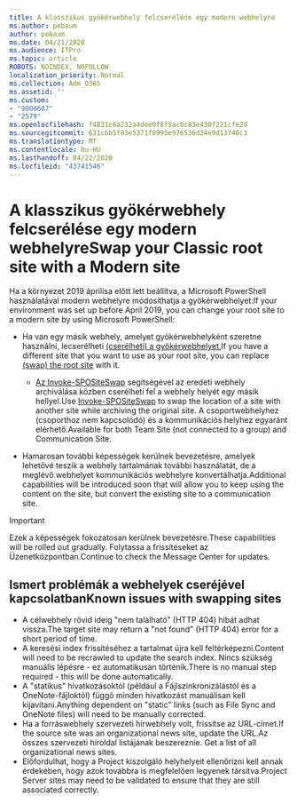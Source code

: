 ```yaml
---
title: A klasszikus gyökérwebhely felcserélése egy modern webhelyre
ms.author: pebaum
author: pebaum
ms.date: 04/21/2020
ms.audience: ITPro
ms.topic: article
ROBOTS: NOINDEX, NOFOLLOW
localization_priority: Normal
ms.collection: Adm_O365
ms.assetid: ''
ms.custom:
- "9000687"
- "2579"
ms.openlocfilehash: f4831c6a232a4dee0f8f5ac0c83e4307221cfe2d
ms.sourcegitcommit: 631cbb5f03e5371f0995e976536d24e9d13746c3
ms.translationtype: MT
ms.contentlocale: hu-HU
ms.lasthandoff: 04/22/2020
ms.locfileid: "43741546"
---
```

# <a name="swap-your-classic-root-site-with-a-modern-site"></a><span data-ttu-id="dc314-102">A klasszikus gyökérwebhely felcserélése egy modern webhelyre</span><span class="sxs-lookup"><span data-stu-id="dc314-102">Swap your Classic root site with a Modern site</span></span>

<span data-ttu-id="dc314-103">Ha a környezet 2019 áprilisa előtt lett beállítva, a Microsoft PowerShell használatával modern webhelyre módosíthatja a gyökérwebhelyet:</span><span class="sxs-lookup"><span data-stu-id="dc314-103">If your environment was set up before April 2019, you can change your root site to a modern site by using Microsoft PowerShell:</span></span>

- <span data-ttu-id="dc314-104">Ha van egy másik webhely, amelyet gyökérwebhelyként szeretne használni, lecserélheti [(cserélheti) a gyökérwebhelyet.](https://docs.microsoft.com/sharepoint/modern-root-site)</span><span class="sxs-lookup"><span data-stu-id="dc314-104">If you have a different site that you want to use as your root site, you can replace [(swap) the root site](https://docs.microsoft.com/sharepoint/modern-root-site) with it.</span></span> 
    - <span data-ttu-id="dc314-105">[Az Invoke-SPOSiteSwap](https://docs.microsoft.com/powershell/module/sharepoint-online/invoke-spositeswap?view=sharepoint-ps) segítségével az eredeti webhely archiválása közben cserélheti fel a webhely helyét egy másik hellyel.</span><span class="sxs-lookup"><span data-stu-id="dc314-105">Use [Invoke-SPOSiteSwap](https://docs.microsoft.com/powershell/module/sharepoint-online/invoke-spositeswap?view=sharepoint-ps) to swap the location of a site with another site while archiving the original site.</span></span> <span data-ttu-id="dc314-106">A csoportwebhelyhez (csoporthoz nem kapcsolódó) és a kommunikációs helyhez egyaránt elérhető.</span><span class="sxs-lookup"><span data-stu-id="dc314-106">Available for both Team Site (not connected to a group) and Communication Site.</span></span> 

- <span data-ttu-id="dc314-107">Hamarosan további képességek kerülnek bevezetésre, amelyek lehetővé teszik a webhely tartalmának további használatát, de a meglévő webhelyet kommunikációs webhelyre konvertálhatja.</span><span class="sxs-lookup"><span data-stu-id="dc314-107">Additional capabilities will be introduced soon that will allow you to keep using the content on the site, but convert the existing site to a communication site.</span></span> 
>[!Important]
><span data-ttu-id="dc314-108">Ezek a képességek fokozatosan kerülnek bevezetésre.</span><span class="sxs-lookup"><span data-stu-id="dc314-108">These capabilities will be rolled out gradually.</span></span> <span data-ttu-id="dc314-109">Folytassa a frissítéseket az Üzenetközpontban.</span><span class="sxs-lookup"><span data-stu-id="dc314-109">Continue to check the Message Center for updates.</span></span> 

## <a name="known-issues-with-swapping-sites"></a><span data-ttu-id="dc314-110">Ismert problémák a webhelyek cseréjével kapcsolatban</span><span class="sxs-lookup"><span data-stu-id="dc314-110">Known issues with swapping sites</span></span>

- <span data-ttu-id="dc314-111">A célwebhely rövid ideig "nem található" (HTTP 404) hibát adhat vissza.</span><span class="sxs-lookup"><span data-stu-id="dc314-111">The target site may return a "not found" (HTTP 404) error for a short period of time.</span></span>
- <span data-ttu-id="dc314-112">A keresési index frissítéséhez a tartalmat újra kell feltérképezni.</span><span class="sxs-lookup"><span data-stu-id="dc314-112">Content will need to be recrawled to update the search index.</span></span> <span data-ttu-id="dc314-113">Nincs szükség manuális lépésre - ez automatikusan történik.</span><span class="sxs-lookup"><span data-stu-id="dc314-113">There is no manual step required - this will be done automatically.</span></span>
- <span data-ttu-id="dc314-114">A "statikus" hivatkozásoktól (például a Fájlszinkronizálástól és a OneNote-fájloktól) függő minden hivatkozást manuálisan kell kijavítani.</span><span class="sxs-lookup"><span data-stu-id="dc314-114">Anything dependent on "static" links (such as File Sync and OneNote files) will need to be manually corrected.</span></span>
- <span data-ttu-id="dc314-115">Ha a forráswebhely szervezeti hírwebhely volt, frissítse az URL-címet.</span><span class="sxs-lookup"><span data-stu-id="dc314-115">If the source site was an organizational news site, update the URL.</span></span><span data-ttu-id="dc314-116">Az összes szervezeti híroldal listájának beszereznie.</span><span class="sxs-lookup"><span data-stu-id="dc314-116"> Get a list of all organizational news sites.</span></span>
- <span data-ttu-id="dc314-117">Előfordulhat, hogy a Project kiszolgáló helyhelyeit ellenőrizni kell annak érdekében, hogy azok továbbra is megfelelően legyenek társítva.</span><span class="sxs-lookup"><span data-stu-id="dc314-117">Project Server sites may need to be validated to ensure that they are still associated correctly.</span></span>
